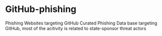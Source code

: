 # GitHub-phishing
Phishing Websites targeting GitHub
Curated Phishing Data base targeting GitHub, most of the acitivity is related to state-sponsor threat actors
